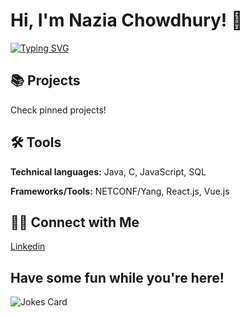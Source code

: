 # Hi, I'm Nazia Chowdhury! 🤩

[![Typing SVG](https://readme-typing-svg.demolab.com/?height=55&multiline=true&lines=Software+Engineering+Student;at+McGill+University)](https://git.io/typing-svg) 

## 📚 Projects
Check pinned projects!

## 🛠️ Tools

**Technical languages:**  Java, C, JavaScript, SQL

**Frameworks/Tools:** NETCONF/Yang, React.js, Vue.js


## 👋🏻 Connect with Me
[Linkedin](https://www.linkedin.com/in/naziachowdhury/)


## Have some fun while you're here!
![Jokes Card](https://readme-jokes.vercel.app/api)
<!--
**naziaC/naziaC** is a ✨ _special_ ✨ repository because its `README.md` (this file) appears on your GitHub profile.

Here are some ideas to get you started:

- 🔭 I’m currently working on ...
- 🌱 I’m currently learning ...
- 👯 I’m looking to collaborate on ...
- 🤔 I’m looking for help with ...
- 💬 Ask me about ...
- 📫 How to reach me: ...
- 😄 Pronouns: ...
- ⚡ Fun fact: ...
-->

